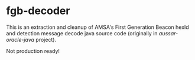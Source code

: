 # fgb-decoder

This is an extraction and cleanup of AMSA's First Generation Beacon hexId and detection message decode java source code (originally in *aussar-oracle-java* project). 

Not production ready!

